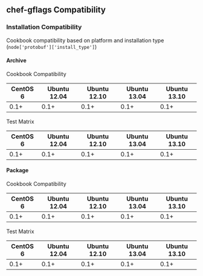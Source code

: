 ## chef-gflags Compatibility ##

### Installation Compatibility ###

Cookbook compatibility based on platform and installation type (`node['protobuf']['install_type']`)

#### Archive ####

Cookbook Compatibility

CentOS 6 | Ubuntu 12.04 | Ubuntu 12.10 | Ubuntu 13.04 | Ubuntu 13.10
---------|--------------|--------------|--------------|-------------
0.1+     | 0.1+         | 0.1+         | 0.1+         | 0.1+

Test Matrix

CentOS 6 | Ubuntu 12.04 | Ubuntu 12.10 | Ubuntu 13.04 | Ubuntu 13.10
---------|--------------|--------------|--------------|-------------
0.1+     | 0.1+         | 0.1+         | 0.1+         | 0.1+


#### Package ####

Cookbook Compatibility

CentOS 6 | Ubuntu 12.04 | Ubuntu 12.10 | Ubuntu 13.04 | Ubuntu 13.10
---------|--------------|--------------|--------------|-------------
0.1+     | 0.1+         | 0.1+         | 0.1+         | 0.1+

Test Matrix

CentOS 6 | Ubuntu 12.04 | Ubuntu 12.10 | Ubuntu 13.04 | Ubuntu 13.10
---------|--------------|--------------|--------------|-------------
0.1+     | 0.1+         | 0.1+         | 0.1+         | 0.1+
